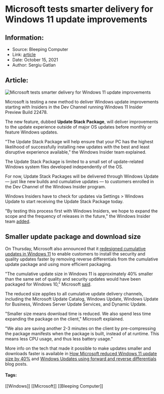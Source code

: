 # Microsoft tests smarter delivery for Windows 11 update improvements
### 

## Information:
+ Source: Bleeping Computer
+ Link: [article](https://www.bleepingcomputer.com/news/microsoft/microsoft-tests-smarter-delivery-for-windows-11-update-improvements/)
+ Date: October 15, 2021
+ Author: Sergiu Gatlan


## Article:
![Microsoft tests smarter delivery for Windows 11 update improvements](https://www.bleepstatic.com/content/hl-images/2021/07/02/windows-11-flare-white.jpg)


Microsoft is testing a new method to deliver Windows update improvements starting with Insiders in the Dev Channel running Windows 11 Insider Preview Build 22478.


The new feature, dubbed **Update Stack Package**, will deliver improvements to the update experience outside of major OS updates before monthly or feature Windows updates.


"The Update Stack Package will help ensure that your PC has the highest likelihood of successfully installing new updates with the best and least disruptive experience available," the Windows Insider team explained.


The Update Stack Package is limited to a small set of update-related Windows system files developed independently of the OS.


For now, Update Stack Packages will be delivered through Windows Update — just like new builds and cumulative updates — to customers enrolled in the Dev Channel of the Windows Insider program.


Windows Insiders have to check for updates via Settings > Windows Update to start receiving the Update Stack Package today.


"By testing this process first with Windows Insiders, we hope to expand the scope and the frequency of releases in the future," the Windows Insider team [added](https://blogs.windows.com/windows-insider/2021/10/14/announcing-windows-11-insider-preview-build-22478/).


Smaller update package and download size
----------------------------------------


On Thursday, Microsoft also announced that it [redesigned cumulative updates in Windows 11](https://techcommunity.microsoft.com/t5/windows-it-pro-blog/windows-11-cumulative-update-improvements-an-overview/ba-p/2842961) to enable customers to install the security and quality updates faster by removing reverse differentials from the cumulative update package and using more efficient packaging.


"The cumulative update size in Windows 11 is approximately 40% smaller than the same set of quality and security updates would have been packaged for Windows 10," Microsoft [said](https://techcommunity.microsoft.com/t5/windows-it-pro-blog/windows-11-cumulative-update-improvements-an-overview/ba-p/2842961).


The reduced size applies to all cumulative update delivery channels, including the Microsoft Update Catalog, Windows Update, Windows Update for Business, Windows Server Update Services, and Dynamic Update.


"Smaller size means download time is reduced. We also spend less time expanding the package on the client," Microsoft explained.


"We also are saving another 2-3 minutes on the client by pre-compressing the package manifests when the package is built, instead of at runtime. This means less CPU usage, and thus less battery usage."


More info on the tech that made it possible to make updates smaller and downloads faster is available in [How Microsoft reduced Windows 11 update size by 40%](https://techcommunity.microsoft.com/t5/windows-it-pro-blog/how-microsoft-reduced-windows-11-update-size-by-40/ba-p/2839794) and [Windows Updates using forward and reverse differentials](https://docs.microsoft.com/windows/deployment/update/psfxwhitepaper) blog posts.




#### Tags:
[[Windows]] [[Microsoft]] [[Bleeping Computer]]
